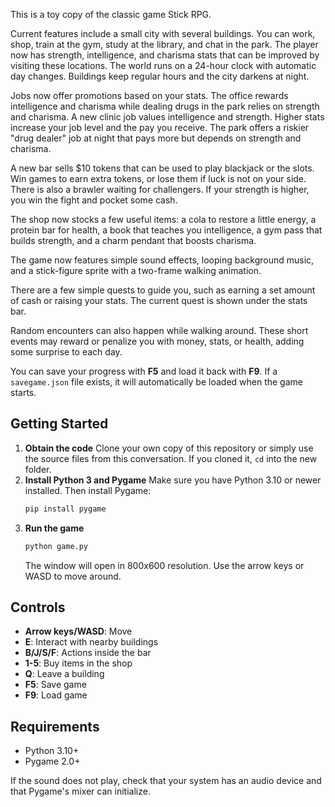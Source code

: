 This is a toy copy of the classic game Stick RPG.

Current features include a small city with several buildings. You can work, shop,
train at the gym, study at the library, and chat in the park. The player now has
strength, intelligence, and charisma stats that can be improved by visiting
these locations. The world runs on a 24-hour clock with automatic day changes.
Buildings keep regular hours and the city darkens at night.

Jobs now offer promotions based on your stats. The office rewards
intelligence and charisma while dealing drugs in the park relies on strength
and charisma. A new clinic job values intelligence and strength. Higher stats
increase your job level and the pay you receive. The park offers a riskier
"drug dealer" job at night that pays more but depends on strength and
charisma.

A new bar sells $10 tokens that can be used to play blackjack or the slots.
Win games to earn extra tokens, or lose them if luck is not on your side.
There is also a brawler waiting for challengers. If your strength is higher,
you win the fight and pocket some cash.

The shop now stocks a few useful items: a cola to restore a little energy, a
protein bar for health, a book that teaches you intelligence, a gym pass that
builds strength, and a charm pendant that boosts charisma.

The game now features simple sound effects, looping background music, and a
stick-figure sprite with a two-frame walking animation.

There are a few simple quests to guide you, such as earning a set amount of
cash or raising your stats. The current quest is shown under the stats bar.

Random encounters can also happen while walking around. These short events may
reward or penalize you with money, stats, or health, adding some surprise to
each day.

You can save your progress with **F5** and load it back with **F9**. If a
`savegame.json` file exists, it will automatically be loaded when the game
starts.

## Getting Started

1. **Obtain the code**
   Clone your own copy of this repository or simply use the source files from
   this conversation. If you cloned it, `cd` into the new folder.
2. **Install Python 3 and Pygame**
   Make sure you have Python 3.10 or newer installed. Then install Pygame:
   ```bash
   pip install pygame
   ```
3. **Run the game**
   ```bash
   python game.py
   ```
   The window will open in 800x600 resolution. Use the arrow keys or WASD to move around.


## Controls

- **Arrow keys/WASD**: Move
- **E**: Interact with nearby buildings
- **B/J/S/F**: Actions inside the bar
- **1-5**: Buy items in the shop
- **Q**: Leave a building
- **F5**: Save game
- **F9**: Load game

## Requirements

- Python 3.10+
- Pygame 2.0+

If the sound does not play, check that your system has an audio device and that Pygame's mixer can initialize.

